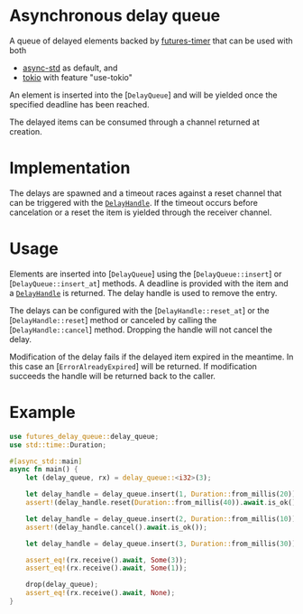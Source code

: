 # Asynchronous delay queue

<!-- cargo-sync-readme start -->

A queue of delayed elements backed by [futures-timer](https://crates.io/crates/futures-timer) that can be used with both
- [async-std](https://crates.io/crates/async-std) as default, and
- [tokio](https://crates.io/crates/tokio) with feature "use-tokio"

An element is inserted into the [`DelayQueue`] and will be yielded once the
specified deadline has been reached.

The delayed items can be consumed through a channel returned at creation.

# Implementation

The delays are spawned and a timeout races against a reset channel that can be
triggered with the [`DelayHandle`]. If the timeout occurs before cancelation
or a reset the item is yielded through the receiver channel.

# Usage

Elements are inserted into [`DelayQueue`] using the [`DelayQueue::insert`] or
[`DelayQueue::insert_at`] methods. A deadline is provided with the item and a [`DelayHandle`] is
returned. The delay handle is used to remove the entry.

The delays can be configured with the [`DelayHandle::reset_at`] or the [`DelayHandle::reset`] method or canceled by
calling the [`DelayHandle::cancel`] method. Dropping the handle will not cancel the delay.

Modification of the delay fails if the delayed item expired in the meantime. In this case
an [`ErrorAlreadyExpired`] will be returned. If modification succeeds the handle will
be returned back to the caller.

# Example

```rust
use futures_delay_queue::delay_queue;
use std::time::Duration;

#[async_std::main]
async fn main() {
    let (delay_queue, rx) = delay_queue::<i32>(3);

    let delay_handle = delay_queue.insert(1, Duration::from_millis(20));
    assert!(delay_handle.reset(Duration::from_millis(40)).await.is_ok());

    let delay_handle = delay_queue.insert(2, Duration::from_millis(10));
    assert!(delay_handle.cancel().await.is_ok());

    let delay_handle = delay_queue.insert(3, Duration::from_millis(30));

    assert_eq!(rx.receive().await, Some(3));
    assert_eq!(rx.receive().await, Some(1));

    drop(delay_queue);
    assert_eq!(rx.receive().await, None);
}
```

[`insert`]: #method.insert
[`insert_at`]: #method.insert_at
[`cancel`]: #method.cancel
[`DelayHandle`]: struct.DelayHandle.html

<!-- cargo-sync-readme end -->